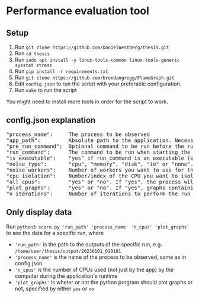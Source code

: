 # Performance evaluation tool

## Setup
1. Run `git clone https://github.com/DanielWestberg/thesis.git`
2. Run `cd thesis`
3. Run `sudo apt install -y linux-tools-common linux-tools-generic sysstat stress`
4. Run `pip install -r requirements.txt`
5. Run `git clone https://github.com/brendangregg/FlameGraph.git`
6. Edit `config.json` to run the script with your preferable configuration.
7. Run `make` to run the script

You might need to install more tools in order for the script to work.

## config.json explanation
<pre>
"process_name":     The process to be observed
"app_path":         Absolute path to the application. Necessary if run command is an executable
"pre_run_command":  Optional command to be run before the run command. Leave blank if none
"run_command":      The command to be run when starting the observability tools
"is_executable":    "yes" if run_command is an executable (ex: "./app"), "no" if not
"noise_type":       "cpu", "memory", "disk", "io" or "none". Multiple can be chosen (except "none") by adding comma (ex: "cpu, io")
"noise_workers":    Number of workers you want to use for the noise
"cpu_isolation":    Number/index of the CPU you want to isolate the process on. Groups/sets of CPUs are not supported
"all_cpus":         "yes" or "no". If "yes", the process will run on all CPUs and ignore the CPU isolation
"plot_graphs":      "yes" or "no". If "yes", graphs containing data over the application's runtime will be displayed
"n_iterations":     Number of iterations to perform the run command
</pre>

## Only display data
Run `python3 score.py 'run_path' 'process_name' 'n_cpus' 'plot_graphs'` to see the data for a specific run, where
* `'run_path'` is the path to the outputs of the specific run, e.g. `/home/user/thesis/output/20230101_010101`
* `'process_name'` is the name of the process to be observed, same as in config.json
* `'n_cpus'` is the number of CPUs used (not just by the app) by the computer during the application's runtime
* `'plot_graphs'` is wheter or not the python program should plot graphs or not, specified by either `yes` or `no`
